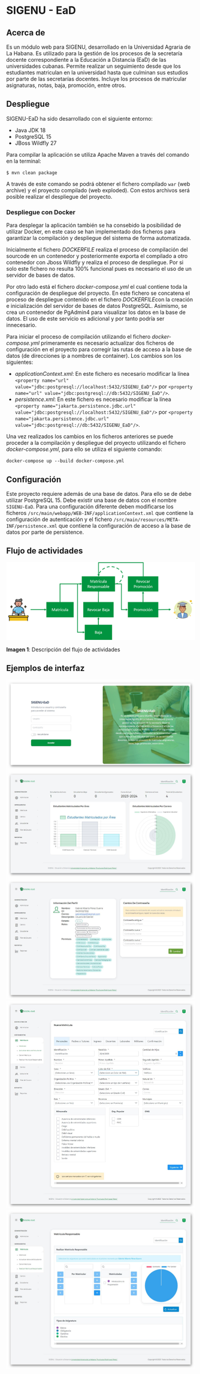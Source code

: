 # SIGENU - EaD

## Acerca de

Es un módulo web para SIGENU, desarrollado en la Universidad Agraria de La Habana. Es utilizado para la gestión de los procesos de la secretaría docente correspondiente a la Educación a Distancia (EaD) de las universidades cubanas. Permite realizar un seguimiento desde que los estudiantes matriculan en la universidad hasta que culminan sus estudios por parte de las secretarías docentes. Incluye los procesos de matricular asignaturas, notas, baja, promoción, entre otros.

## Despliegue

SIGENU-EaD ha sido desarrollado con el siguiente entorno:

- Java JDK 18
- PostgreSQL 15
- JBoss Wildfly 27

Para compilar la aplicación se utiliza Apache Maven a través del comando en la terminal:

```shell
$ mvn clean package
```
A través de este comando se podrá obtener el fichero compilado `war` (web archive) y el proyecto compilado (web exploded). Con estos archivos será posible realizar el despliegue del proyecto.

### Despliegue con Docker

Para desplegar la aplicación también se ha consebido la posibilidad de utilizar Docker, en este caso se han implementado dos ficheros para garantizar la compilación y despliegue del sistema de forma automatizada. 

Inicialmente el fichero <em>DOCKERFILE</em> realiza el proceso de compilación del sourcode en un contenedor y posteriormente exporta el compilado a otro contenedor con Jboss Wildfly y realiza el proceso de despliegue. Por si solo este fichero no resulta 100% funcional pues es necesario el uso de un servidor de bases de datos.

Por otro lado está el fichero <em>docker-compose.yml</em> el cual contiene toda la configuración de despliegue del proyecto. En este fichero se concatena el proceso de despliegue contenido en el fichero <em>DOCKERFILE</em>con la creación e inicialización del servidor de bases de datos PostgreSQL. Asimismo, se crea un contenedor de PgAdmin4 para visualizar los datos en la base de datos. El uso de este servicio es adicional y por tanto podría ser innecesario.

Para iniciar el proceso de compilación utilizando el fichero <em>docker-compose.yml</em> primeramente es necesario actualizar dos ficheros de configuración en el proyecto para corregir las rutas de acceso a la base de datos (de direcciones ip a nombres de container). Los cambios son los siguientes:
- <em>applicationContext.xml</em>: En este fichero es necesario modificar la línea `<property name="url" value="jdbc:postgresql://localhost:5432/SIGENU_EaD"/>` por `<property name="url" value="jdbc:postgresql://db:5432/SIGENU_EaD"/>`.
- <em>persistence.xml</em>: En este fichero es necesario modificar la línea `<property name="jakarta.persistence.jdbc.url" value="jdbc:postgresql://localhost:5432/SIGENU_EaD"/>` por `<property name="jakarta.persistence.jdbc.url" value="jdbc:postgresql://db:5432/SIGENU_EaD"/>`.

Una vez realizados los cambios en los ficheros anteriores se puede proceder a la compilación y despliegue del proyecto utilizando el fichero <em>docker-compose.yml</em>, para ello se utiliza el siguiente comando:

```shell
docker-compose up --build docker-compose.yml
```




## Configuración

Este proyecto requiere además de una base de datos. Para ello se de debe utilizar PostgreSQL 15. Debe existir una base de datos con el nombre `SIGENU-EaD`. Para una configuración diferente deben modificarse los ficheros `/src/main/webapp/WEB-INF/applicationContext.xml` que contiene la configuración de autenticación y el fichero  `/src/main/resources/META-INF/persistence.xml` que contiene la configuración de acceso a la base de datos por parte de persistence.

## Flujo de actividades

![Diagrama de activiades SIGENU-EaD](docs/Imagen1.png)

**Imagen 1**: Descripción del flujo de actividades

## Ejemplos de interfaz

![Página de Autenticación](docs/Imagen2.jpg)
![Dashboard](docs/Imagen3.jpg)
![Perfil](docs/Imagen4.jpg)
![Nueva Matrícula](docs/Imagen5.jpg)
![Matrícula Responsable](docs/Imagen6.jpg)


